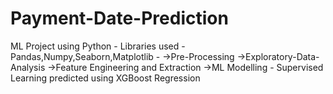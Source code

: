 # Payment-Date-Prediction 
ML Project using Python - 
Libraries used - Pandas,Numpy,Seaborn,Matplotlib -
->Pre-Processing
->Exploratory-Data-Analysis
->Feature Engineering and Extraction
->ML Modelling -
Supervised Learning predicted using XGBoost Regression
